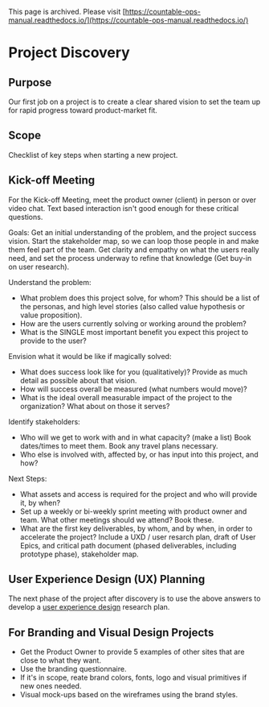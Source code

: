 This page is archived. Please visit [https://countable-ops-manual.readthedocs.io/](https://countable-ops-manual.readthedocs.io/)

# Project Discovery

## Purpose

Our first job on a project is to create a clear shared vision to set the team up for rapid progress toward product-market fit.

## Scope

Checklist of key steps when starting a new project.

## Kick-off Meeting
  
For the Kick-off Meeting, meet the product owner (client) in person or over video chat. Text based interaction isn't good enough for these critical questions.

Goals: Get an initial understanding of the problem, and the project success vision. Start the stakeholder map, so we can loop those people in and make them feel part of the team. Get clarity and empathy on what the users really need, and set the process underway to refine that knowledge (Get buy-in on user research).

Understand the problem:
  * What problem does this project solve, for whom? This should be a list of the personas, and high level stories (also called value hypothesis or value proposition).
  * How are the users currently solving or working around the problem?
  * What is the SINGLE most important benefit you expect this project to provide to the user?

Envision what it would be like if magically solved:
  * What does success look like for you (qualitatively)? Provide as much detail as possible about that vision.
  * How will success overall be measured (what numbers would move)?
  * What is the ideal overall measurable impact of the project to the organization? What about on those it serves?

Identify stakeholders:
  * Who will we get to work with and in what capacity? (make a list) Book dates/times to meet them. Book any travel plans necessary.
  * Who else is involved with, affected by, or has input into this project, and how?

Next Steps:
  * What assets and access is required for the project and who will provide it, by when?
  * Set up a weekly or bi-weekly sprint meeting with product owner and team. What other meetings should we attend? Book these.
  * What are the first key deliverables, by whom, and by when, in order to accelerate the project? Include a UXD / user resarch plan, draft of User Epics, and critical path document (phased deliverables, including prototype phase), stakeholder map.

## User Experience Design (UX) Planning

The next phase of the project after discovery is to use the above answers to develop a [user experience design](./USER_EXPERIENCE_DESIGN.md) research plan.

## For Branding and Visual Design Projects
  * Get the Product Owner to provide 5 examples of other sites that are close to what they want.
  * Use the branding questionnaire.
  * If it's in scope, reate brand colors, fonts, logo and visual primitives if new ones needed.
  * Visual mock-ups based on the wireframes using the brand styles.

